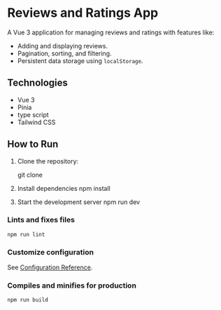# Reviews and Ratings App

A Vue 3 application for managing reviews and ratings with features like:

- Adding and displaying reviews.
- Pagination, sorting, and filtering.
- Persistent data storage using `localStorage`.

## Technologies

- Vue 3
- Pinia
- type script
- Tailwind CSS

## How to Run

1. Clone the repository:

   git clone <repository-url>

2. Install dependencies
   npm install

3. Start the development server
   npm run dev

### Lints and fixes files

```
npm run lint
```

### Customize configuration

See [Configuration Reference](https://cli.vuejs.org/config/).


### Compiles and minifies for production

```
npm run build

